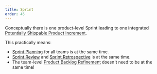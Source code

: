 ```yaml
---
title: Sprint
order: 45
---
```


Conceptually there is one product-level Sprint leading to one integrated [Potentially Shippable Product Increment](potentially-shippable-product-increment.html).

This practically means:

* [Sprint Planning](sprint-planning-one.html) for all teams is at the same time.
* [Sprint Review](sprint-review.html) and [Sprint Retrospective](retrospective.html) is at the same time.
* The team-level [Product Backlog Refinement](product-backlog-refinement.html) doesn't need to be at the same time!

